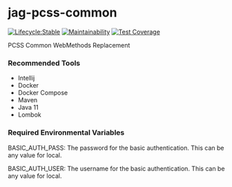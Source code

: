# jag-pcss-common

[![Lifecycle:Stable](https://img.shields.io/badge/Lifecycle-Stable-97ca00)](https://github.com/bcgov/jag-pcss-criminal)
[![Maintainability](https://api.codeclimate.com/v1/badges/a492f352f279a2d1621e/maintainability)](https://codeclimate.com/github/bcgov/jag-pcss-common/maintainability)
[![Test Coverage](https://api.codeclimate.com/v1/badges/a492f352f279a2d1621e/test_coverage)](https://codeclimate.com/github/bcgov/jag-pcss-common/test_coverage)

PCSS Common WebMethods Replacement

### Recommended Tools
* Intellij
* Docker
* Docker Compose
* Maven
* Java 11
* Lombok

### Required Environmental Variables

BASIC_AUTH_PASS: The password for the basic authentication. This can be any value for local.

BASIC_AUTH_USER: The username for the basic authentication. This can be any value for local.